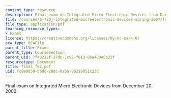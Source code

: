 ```yaml
---
content_type: resource
description: Final exam on Integrated Micro Electronic Devices from December 20, 2002.
file: /courses/6-720j-integrated-microelectronic-devices-spring-2007/fc8e9d59badc28dc0a5a9b219051c23d_final_f02.pdf
file_type: application/pdf
learning_resource_types:
- Exams
license: https://creativecommons.org/licenses/by-nc-sa/4.0/
ocw_type: OCWFile
parent_title: Exams
parent_type: CourseSection
parent_uid: 7f48212f-37d0-1c92-f013-86a489e8b22f
resourcetype: Document
title: final_f02.pdf
uid: fc8e9d59-badc-28dc-0a5a-9b219051c23d
---
```

Final exam on Integrated Micro Electronic Devices from December 20, 2002.